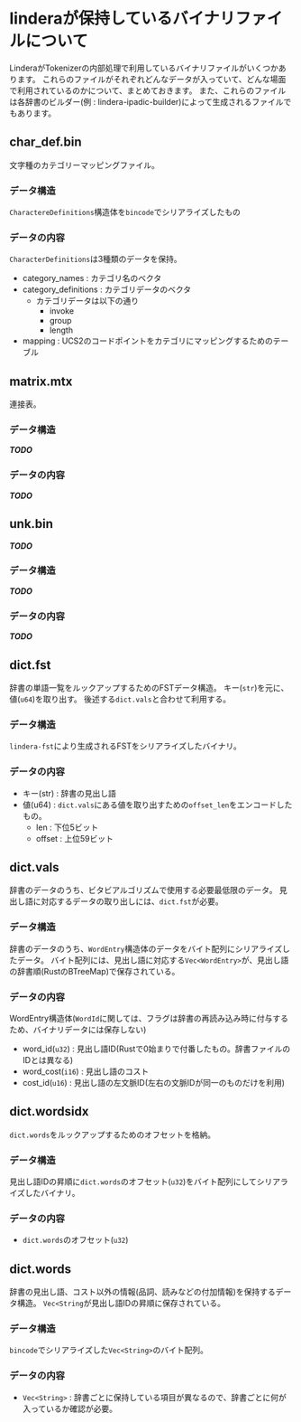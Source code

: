 # linderaが保持しているバイナリファイルについて

LinderaがTokenizerの内部処理で利用しているバイナリファイルがいくつかあります。
これらのファイルがそれぞれどんなデータが入っていて、どんな場面で利用されているのかについて、まとめておきます。
また、これらのファイルは各辞書のビルダー(例 : lindera-ipadic-builder)によって生成されるファイルでもあります。

## char_def.bin

文字種のカテゴリーマッピングファイル。

### データ構造

`CharactereDefinitions`構造体を`bincode`でシリアライズしたもの

### データの内容

`CharacterDefinitions`は3種類のデータを保持。

* category_names : カテゴリ名のベクタ
* category_definitions : カテゴリデータのベクタ
    * カテゴリデータは以下の通り
        * invoke
        * group
        * length
* mapping : UCS2のコードポイントをカテゴリにマッピングするためのテーブル 
    
## matrix.mtx

連接表。

### データ構造

***TODO***

### データの内容

***TODO***

## unk.bin

***TODO***

### データ構造

***TODO***

### データの内容

***TODO***

## dict.fst

辞書の単語一覧をルックアップするためのFSTデータ構造。
キー(`str`)を元に、値(`u64`)を取り出す。
後述する`dict.vals`と合わせて利用する。

### データ構造

`lindera-fst`により生成されるFSTをシリアライズしたバイナリ。

### データの内容

* キー(str) : 辞書の見出し語 
* 値(u64) : `dict.vals`にある値を取り出すための`offset_len`をエンコードしたもの。
    * len : 下位5ビット
    * offset : 上位59ビット

## dict.vals

辞書のデータのうち、ビタビアルゴリズムで使用する必要最低限のデータ。
見出し語に対応するデータの取り出しには、`dict.fst`が必要。

### データ構造

辞書のデータのうち、`WordEntry`構造体のデータをバイト配列にシリアライズしたデータ。
バイト配列には、見出し語に対応する`Vec<WordEntry>`が、見出し語の辞書順(RustのBTreeMap)で保存されている。

### データの内容

WordEntry構造体(`WordId`に関しては、フラグは辞書の再読み込み時に付与するため、バイナリデータには保存しない)
* word_id(`u32`) :  見出し語ID(Rustで0始まりで付番したもの。辞書ファイルのIDとは異なる)
* word_cost(`i16`) : 見出し語のコスト 
* cost_id(`u16`)  : 見出し語の左文脈ID(左右の文脈IDが同一のものだけを利用)

## dict.wordsidx

`dict.words`をルックアップするためのオフセットを格納。

### データ構造

見出し語IDの昇順に`dict.words`のオフセット(`u32`)をバイト配列にしてシリアライズしたバイナリ。

### データの内容

* `dict.words`のオフセット(`u32`)

## dict.words

辞書の見出し語、コスト以外の情報(品詞、読みなどの付加情報)を保持するデータ構造。
`Vec<String`が見出し語IDの昇順に保存されている。

### データ構造

`bincode`でシリアライズした`Vec<String>`のバイト配列。

### データの内容

* `Vec<String>` : 辞書ごとに保持している項目が異なるので、辞書ごとに何が入っているか確認が必要。

